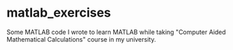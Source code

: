 # matlab_exercises
Some MATLAB code I wrote to learn MATLAB while taking "Computer Aided Mathematical Calculations" course in my university.
